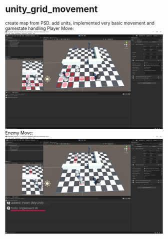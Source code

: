# unity_grid_movement
create map from PSD. add units, implemented very basic movement and gamestate handling
Player Move:
![alt text](https://raw.githubusercontent.com/mechaniac/unity_grid_movement/main/docs/gridmap_shot_01.png?raw=true)
Enemy Move:
![alt text](https://raw.githubusercontent.com/mechaniac/unity_grid_movement/main/docs/gridmap_shot_02.png?raw=true)
